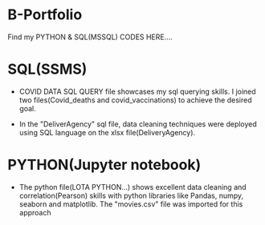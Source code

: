 # B-Portfolio

Find my PYTHON & SQL(MSSQL) CODES HERE....


# SQL(SSMS)
-  COVID DATA SQL QUERY file showcases my sql querying skills. I joined two files(Covid_deaths and covid_vaccinations) to achieve the desired goal. 

-  In the "DeliverAgency" sql file, data cleaning techniques were deployed using SQL language on the xlsx file(DeliveryAgency).



# PYTHON(Jupyter notebook)
- The python file(LOTA PYTHON...) shows excellent data cleaning and correlation(Pearson) skills with python libraries like Pandas, numpy, seaborn and matplotlib. The "movies.csv" file was imported for this approach
